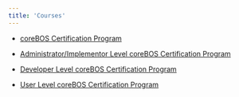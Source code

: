```yaml
---
title: 'Courses'
---
```


- [coreBOS Certification Program](http://localhost/coreBOSDocumentation/knowledge-base/courses/cbcert)

- [Administrator/Implementor Level coreBOS Certification Program](http://localhost/coreBOSDocumentation/knowledge-base/courses/admin-cert)

- [Developer Level coreBOS Certification Program](http://localhost/coreBOSDocumentation/knowledge-base/courses/devel-cert)

- [User Level coreBOS Certification Program](http://localhost/coreBOSDocumentation/knowledge-base/courses/user-cert)